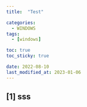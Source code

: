 ```yaml
---
title:  "Test" 

categories:
  - WINDOWS
tags:
  - [windows]

toc: true
toc_sticky: true

date: 2022-08-10
last_modified_at: 2023-01-06
---
```

[1] sss
----